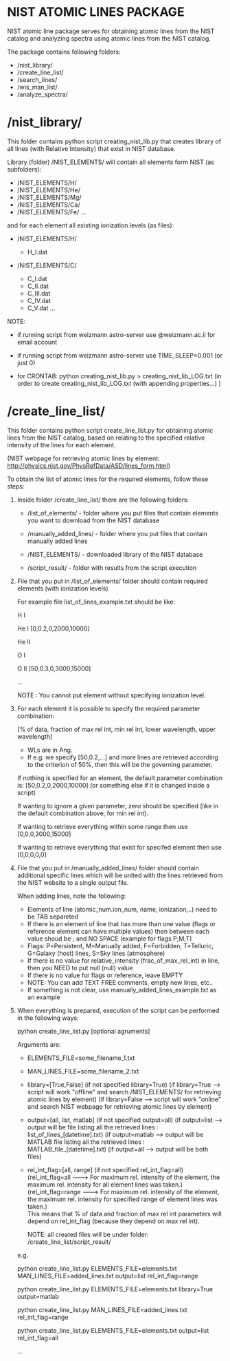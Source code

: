 # NIST ATOMIC LINES PACKAGE

NIST atomic line package serves for obtaining atomic lines from the NIST catalog and analyzing spectra using atomic lines from the NIST catalog.

The package contains following folders:
- /nist_library/
- /create_line_list/
- /search_lines/
- /wis_man_list/
- /analyze_spectra/


# /nist_library/

This folder contains python script creating_nist_lib.py that creates library of all lines (with Relative Intensity) that exist in NIST database.

Library (folder) /NIST_ELEMENTS/ will contain all elements form NIST (as subfolders): 

* /NIST_ELEMENTS/H/ 
* /NIST_ELEMENTS/He/
* /NIST_ELEMENTS/Mg/
* /NIST_ELEMENTS/Ca/
* /NIST_ELEMENTS/Fe/ 
...

and for each element all existing ionization levels (as files):

* /NIST_ELEMENTS/H/
  - H_I.dat

* /NIST_ELEMENTS/C/
  - C_I.dat
  - C_II.dat
  - C_III.dat
  - C_IV.dat
  - C_V.dat
...


NOTE:

- if running script from weizmann astro-server use @weizmann.ac.il for email account

- if running script from weizmann astro-server use TIME_SLEEP=0.001 (or just 0)

- for CRONTAB: python creating_nist_lib.py > creating_nist_lib_LOG.txt (in order to create creating_nist_lib_LOG.txt (with appending properties...) )


# /create_line_list/

This folder contains python script create_line_list.py for obtaining atomic lines from the NIST catalog,
based on relating to the specified relative intensity of the lines for each element.

(NIST webpage for retrieving atomic lines by element: http://physics.nist.gov/PhysRefData/ASD/lines_form.html)


To obtain the list of atomic lines for the required elements, follow these steps:


1. Inside folder /create_line_list/ there are the following folders:
   
   * /list_of_elements/       - folder where you put files that contain elements you want to download from the NIST database
   
   * /manually_added_lines/   - folder where you put files that contain manually added lines
   
   * /NIST_ELEMENTS/          - downloaded library of the NIST database

   * /script_result/          - folder with results from the script execution 
   

2. File that you put in /list_of_elements/ folder should contain required elements (with ionization levels)

   For example file list_of_lines_example.txt should be like:

   H I
   
   He I [0,0.2,0,2000,10000]
   
   He II
   
   O I
   
   O II [50,0.3,0,3000,15000]
   
   ...
   

   NOTE : You cannot put element without specifying ionization level.


3. For each element it is possible to specify the required parameter combination:

   [% of data, fraction of max rel int, min rel int, lower wavelength, upper wavelength]

   - WLs are in Ang.
   - If e.g. we specify [50,0.2,...] and more lines are retrieved according to the criterion of
     50%, then this will be the governing parameter.

   If nothing is specified for an element, the default parameter combination is: [50,0.2,0,2000,10000]
   (or something else if it is changed inside a script)

   If wanting to ignore a given parameter, zero should be specified  (like in the default combination above, for min rel int).

   If wanting to retrieve everything within some range then use [0,0,0,3000,15000]

   If wanting to retrieve everything that exist for specifed element then use [0,0,0,0,0]


4. File that you put in /manually_added_lines/ folder should contain additional specific lines 
   which will be united with the lines retrieved from the NIST website to a single output file.
 
   When adding lines, note the following:

   - Elements of line (atomic_num.ion_num, name, ionization,..) need to be TAB separeted
   - If there is an element of line that has more than one value (flags or reference element can have multiple values)
     then between each value shoud be ; and NO SPACE (example for flags P;M;T)
   - Flags: P=Persistent, M=Manually added, F=Forbidden, T=Telluric, G=Galaxy (host) lines, S=Sky lines (atmosphere)
   - If there is no value for relative_intensity (frac_of_max_rel_int) in line, then you NEED to put null (null) value
   - If there is no value for flags or reference, leave EMPTY
   - NOTE: You can add TEXT FREE comments, empty new lines, etc..
   - If something is not clear, use manually_added_lines_example.txt as an example


5. When everything is prepared, execution of the script can be performed in the following ways:
   
   python create_line_list.py [optional agruments] 
   
   Arguments are:
   
   - ELEMENTS_FILE=some_filename_1.txt
   
   - MAN_LINES_FILE=some_filename_2.txt

   - library=[True,False] (if not specified library=True)
     (if library=True --> script will work "offline" and search /NIST_ELEMENTS/ for retrieving atomic lines by element)
     (if library=False --> script will work "online" and search NIST webpage for retrieving atomic lines by element)
   
   - output=[all, list, matlab] (if not specified output=all)
     (if output=list --> output will be file listing all the retrieved lines : list_of_lines_[datetime].txt)
     (if output=matlab --> output will be MATLAB file listing all the retrieved lines : MATLAB_file_[datetime].txt)
     (if output=all --> output will be both files)

   - rel_int_flag=[all, range] (if not specified rel_int_flag=all)
     (rel_int_flag=all ---> For maximum rel. intensity of the element, the maximum rel. intensity for all element lines was taken.)
     (rel_int_flag=range ---> For maximum rel. intensity of the element, the maximum rel. intensity for specified range of element 
                              lines was taken.)  
     This means that % of data and fraction of max rel int parameters will depend on rel_int_flag (because they depend on max rel int).
     
     NOTE: all created files will be under folder: /create_line_list/script_result/ 
   
   e.g.

   python create_line_list.py ELEMENTS_FILE=elements.txt MAN_LINES_FILE=added_lines.txt output=list rel_int_flag=range
   
   python create_line_list.py ELEMENTS_FILE=elements.txt library=True output=matlab
   
   python create_line_list.py MAN_LINES_FILE=added_lines.txt rel_int_flag=range
   
   python create_line_list.py ELEMENTS_FILE=elements.txt output=list rel_int_flag=all
   
   ...
   










